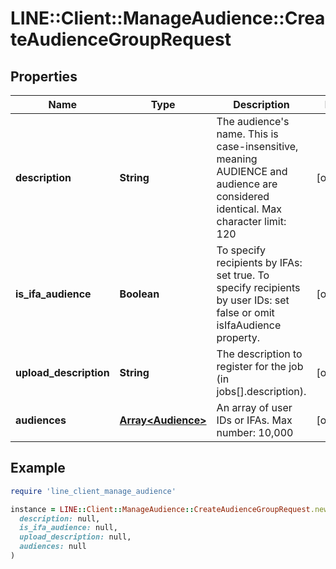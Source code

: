 # LINE::Client::ManageAudience::CreateAudienceGroupRequest

## Properties

| Name | Type | Description | Notes |
| ---- | ---- | ----------- | ----- |
| **description** | **String** | The audience&#39;s name. This is case-insensitive, meaning AUDIENCE and audience are considered identical. Max character limit: 120  | [optional] |
| **is_ifa_audience** | **Boolean** | To specify recipients by IFAs: set true. To specify recipients by user IDs: set false or omit isIfaAudience property.  | [optional] |
| **upload_description** | **String** | The description to register for the job (in jobs[].description).  | [optional] |
| **audiences** | [**Array&lt;Audience&gt;**](Audience.md) | An array of user IDs or IFAs. Max number: 10,000  | [optional] |

## Example

```ruby
require 'line_client_manage_audience'

instance = LINE::Client::ManageAudience::CreateAudienceGroupRequest.new(
  description: null,
  is_ifa_audience: null,
  upload_description: null,
  audiences: null
)
```

